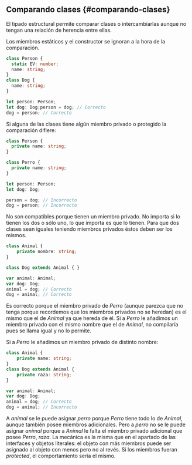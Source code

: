 ## Comparando clases {#comparando-clases}

El tipado estructural permite comparar clases o intercambiarlas aunque no tengan una relación de herencia entre ellas.

Los miembros estáticos y el constructor se ignoran a la hora de la comparación.

```ts
class Person { 
  static EV: number; 
  name: string;
}
class Dog { 
  name: string;
}
```

```ts
let person: Person;
let dog: Dog;person = dog; // Correcto
dog = person; // Correcto
```

Si alguna de las clases tiene algún miembro privado o protegido la comparación difiere:

```ts
class Person { 
  private name: string;
}

class Perro { 
  private name: string;
}

let person: Person;
let dog: Dog;

person = dog; // Incorrecto
dog = person; // Incorrecto
```

No son compatibles porque tienen un miembro privado. No importa si lo tienen los dos o sólo uno, lo que importa es que lo tienen. Para que dos clases sean iguales teniendo miembros privados éstos deben ser los mismos.

```ts
class Animal {
    private nombre: string;
}

class Dog extends Animal { }

var animal: Animal;
var dog: Dog;
animal = dog; // Correcto
dog = animal; // Correcto
```

Es correcto porque el miembro privado de _Perro_ (aunque parezca que no tenga porque recordemos que los miembros privados no se heredan) es el mismo que el de _Animal_ ya que hereda de él. Si a _Perro_ le añadimos un miembro privado con el mismo nombre que el de _Animal_, no compilaría pues se llama igual y no lo permite.

Si a _Perro_ le añadimos un miembro privado de distinto nombre:

```ts
class Animal {
    private name: string;
}
class Dog extends Animal {
    private raza: string;
}

var animal: Animal;
var dog: Dog;
animal = dog; // Correcto
dog = animal; // Incorrecto
```

A _animal_ se le puede asignar _perro_ porque _Perro_ tiene todo lo de _Animal_, aunque también posee miembros adicionales. Pero a _perro_ no se le puede asignar _animal_ porque a _Animal_ le falta el miembro privado adicional que posee _Perro_, _raza_. La mecánica es la misma que en el apartado de las interfaces y objetos literales: el objeto con más miembros puede ser asignado al objeto con menos pero no al revés. Si los miembros fueran _protected_, el comportamiento sería el mismo.